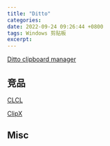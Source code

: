 ```yaml
---
title: "Ditto"
categories: 
date: 2022-09-24 09:26:44 +0800
tags: Windows 剪贴板
excerpt: 
---
```


[Ditto clipboard manager](https://ditto-cp.sourceforge.io/index.php)


## 竞品

[CLCL](https://www.nakka.com/soft/clcl/index_eng.html)

[ClipX](http://bluemars.org/clipx/)



## Misc

 

